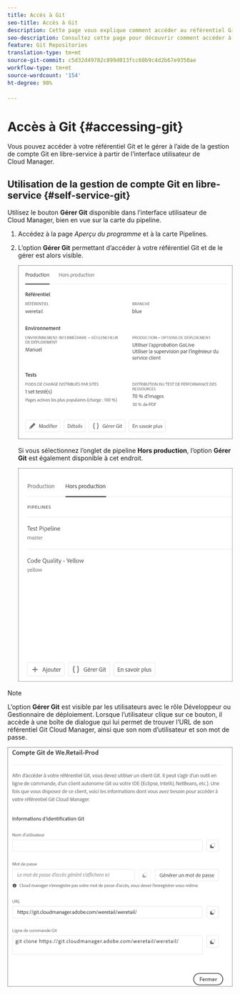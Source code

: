 ```yaml
---
title: Accès à Git
seo-title: Accès à Git
description: Cette page vous explique comment accéder au référentiel Git et le gérer.
seo-description: Consultez cette page pour découvrir comment accéder à votre référentiel Git et le gérer.
feature: Git Repositories
translation-type: tm+mt
source-git-commit: c5d32d49782c899d013fcc60b9c4d2b67e9350ae
workflow-type: tm+mt
source-wordcount: '154'
ht-degree: 98%

---
```



# Accès à Git {#accessing-git}

Vous pouvez accéder à votre référentiel Git et le gérer à l’aide de la gestion de compte Git en libre-service à partir de l’interface utilisateur de Cloud Manager.

## Utilisation de la gestion de compte Git en libre-service {#self-service-git}

Utilisez le bouton **Gérer Git** disponible dans l’interface utilisateur de Cloud Manager, bien en vue sur la carte du pipeline.

1. Accédez à la page *Aperçu du programme* et à la carte Pipelines.

1. L’option **Gérer Git** permettant d’accéder à votre référentiel Git et de le gérer est alors visible.

   ![](assets/manage-git1.png)

   Si vous sélectionnez l’onglet de pipeline **Hors production**, l’option **Gérer Git** est également disponible à cet endroit.

   ![](assets/manage-git-new2.png)

>[!NOTE]
>
>L’option **Gérer Git** est visible par les utilisateurs avec le rôle Développeur ou Gestionnaire de déploiement. Lorsque l’utilisateur clique sur ce bouton, il accède à une boîte de dialogue qui lui permet de trouver l’URL de son référentiel Git Cloud Manager, ainsi que son nom d’utilisateur et son mot de passe.

![](assets/manage-git3.png)



